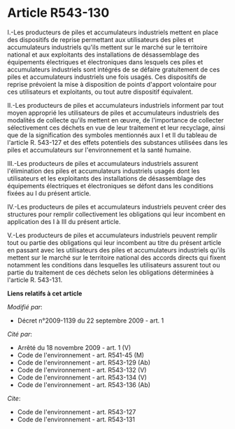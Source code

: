 # Article R543-130

I.-Les producteurs de piles et accumulateurs industriels mettent en place des dispositifs de reprise permettant aux
utilisateurs des piles et accumulateurs industriels qu'ils mettent sur le marché sur le territoire national et aux
exploitants des installations de désassemblage des équipements électriques et électroniques dans lesquels ces piles et
accumulateurs industriels sont intégrés de se défaire gratuitement de ces piles et accumulateurs industriels une fois usagés.
Ces dispositifs de reprise prévoient la mise à disposition de points d'apport volontaire pour ces utilisateurs et
exploitants, ou tout autre dispositif équivalent. 

II.-Les producteurs de piles et accumulateurs industriels informent par tout moyen approprié les utilisateurs de piles et
accumulateurs industriels des modalités de collecte qu'ils mettent en œuvre, de l'importance de collecter sélectivement ces
déchets en vue de leur traitement et leur recyclage, ainsi que de la signification des symboles mentionnés aux I et II du
tableau de l'article R. 543-127 et des effets potentiels des substances utilisées dans les piles et accumulateurs sur
l'environnement et la santé humaine. 

III.-Les producteurs de piles et accumulateurs industriels assurent l'élimination des piles et accumulateurs industriels
usagés dont les utilisateurs et les exploitants des installations de désassemblage des équipements électriques et
électroniques se défont dans les conditions fixées au I du présent article. 

IV.-Les producteurs de piles et accumulateurs industriels peuvent créer des structures pour remplir collectivement les
obligations qui leur incombent en application des I à III du présent article.

V.-Les producteurs de piles et accumulateurs industriels peuvent remplir tout ou partie des obligations qui leur incombent au
titre du présent article en passant avec les utilisateurs des piles et accumulateurs industriels qu'ils mettent sur le marché
sur le territoire national des accords directs qui fixent notamment les conditions dans lesquelles les utilisateurs assurent
tout ou partie du traitement de ces déchets selon les obligations déterminées à l'article R. 543-131.

**Liens relatifs à cet article**

_Modifié par_:

  - Décret n°2009-1139 du 22 septembre 2009 - art. 1

_Cité par_:

  - Arrêté du 18 novembre 2009 - art. 1 (V)
  - Code de l'environnement - art. R541-45 (M)
  - Code de l'environnement - art. R543-129 (Ab)
  - Code de l'environnement - art. R543-132 (V)
  - Code de l'environnement - art. R543-134 (V)
  - Code de l'environnement - art. R543-136 (Ab)

_Cite_:

  - Code de l'environnement - art. R543-127
  - Code de l'environnement - art. R543-131
